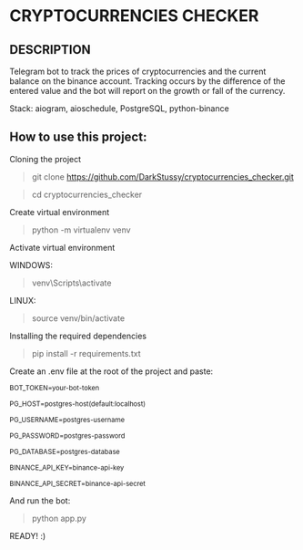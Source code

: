 # CRYPTOCURRENCIES CHECKER

## DESCRIPTION
Telegram bot to track the prices of cryptocurrencies and the current balance on the binance account. 
Tracking occurs by the difference of the entered value and the bot will report on the growth or fall of the currency.

Stack: aiogram, aioschedule, PostgreSQL, python-binance

## How to use this project: 

Cloning the project

> git clone https://github.com/DarkStussy/cryptocurrencies_checker.git

> cd cryptocurrencies_checker

Create virtual environment

> python -m virtualenv venv

Activate virtual environment

WINDOWS:

> venv\Scripts\activate

LINUX:

> source venv/bin/activate

Installing the required dependencies

> pip install -r requirements.txt


Create an .env file at the root of the project and paste:

  <sub>BOT_TOKEN=your-bot-token</sub>
  
  <sub>PG_HOST=postgres-host(default:localhost)</sub>
  
  <sub>PG_USERNAME=postgres-username</sub>
  
  <sub>PG_PASSWORD=postgres-password</sub>
  
  <sub>PG_DATABASE=postgres-database</sub>
  
  <sub>BINANCE_API_KEY=binance-api-key</sub>
  
  <sub>BINANCE_API_SECRET=binance-api-secret</sub>
  
And run the bot: 

> python app.py

READY! :)

